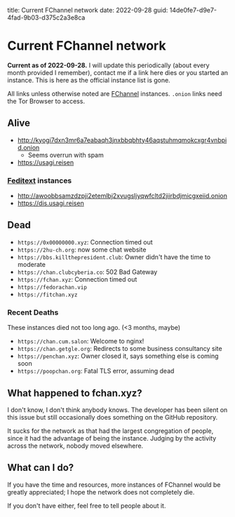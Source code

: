 title: Current FChannel network
date: 2022-09-28
guid: 14de0fe7-d9e7-4fad-9b03-d375c2a3e8ca

# Current FChannel network

**Current as of 2022-09-28.**
I will update this periodically (about every month provided I remember), contact
me if a link here dies or you started an instance.
This is here as the official instance list is gone.

All links unless otherwise noted are
[FChannel](https://github.com/FChannel0/FChannel-Server) instances.
`.onion` links need the Tor Browser to access.

## Alive

- <http://kyogi7dxn3mr6a7eabaqh3jnxbbqbhty46aqstuhmqmokcxgr4vnbpid.onion>
  - Seems overrun with spam
- <https://usagi.reisen>

### [Feditext](https://github.com/KushBlazingJudah/feditext) instances

- <http://awoobbsamzdzpji2etemlbj2xvugsljyqwfcltd2jiirbdjmicgxeiid.onion>
- <https://dis.usagi.reisen>

## Dead

- `https://0x00000000.xyz`: Connection timed out
- `https://2hu-ch.org`: now some chat website
- `https://bbs.killthepresident.club`: Owner didn't have the time to moderate
- `https://chan.clubcyberia.co`: 502 Bad Gateway
- `https://fchan.xyz`: Connection timed out
- `https://fedorachan.vip`
- `https://fitchan.xyz`

### Recent Deaths

These instances died not too long ago. (<3 months, maybe)

- `https://chan.cum.salon`: Welcome to nginx!
- `https://chan.getgle.org`: Redirects to some business consultancy site
- `https://penchan.xyz`: Owner closed it, says something else is coming soon
- `https://poopchan.org`: Fatal TLS error, assuming dead

## What happened to fchan.xyz?

I don't know, I don't think anybody knows.
The developer has been silent on this issue but still occasionally does
something on the GitHub repository.

It sucks for the network as that had the largest congregation of people, since
it had the advantage of being the instance.
Judging by the activity across the network, nobody moved elsewhere.

## What can I do?

If you have the time and resources, more instances of FChannel would be greatly
appreciated; I hope the network does not completely die.

If you don't have either, feel free to tell people about it.
